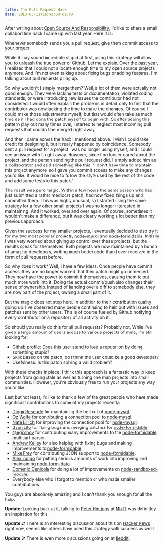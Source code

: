 ```yaml
---
title: The Pull Request Hack
date: 2013-03-11T16:43:00+01:00
---
```


After writing about [Open Source And
Responsibility](/2013/03/07/open-source-and-responsibility.html), I'd like to
share a small collaboration hack I came up with last year. Here it is:

Whenever somebody sends you a pull request, give them commit access to your
project.

While it may sound incredible stupid at first, using this strategy will allow
you to unleash the true power of Github. Let me explain. Over the past year, I
realized that I could not allocate enough time to my open source projects
anymore. And I'm not even talking about fixing bugs or adding features, I'm
talking about pull requests piling up.

So why wouldn't I simply merge them? Well, a lot of them were actually not good
enough. They were lacking tests or documentation, violated coding standards, or
were introducing new issues the contributor had not considered. I would often
explain the problems in detail, only to find that the contributor was now
lacking the time to make the changes.  Of course I could make those adjustments
myself, but that would often take as much time as if I had done the patch
myself to begin with. So after seeing this pattern play out many times over, I
started to neglect most incoming pull requests that couldn't be merged right
away.

And then I came across the hack I mentioned above. I wish I could take credit
for designing it, but it really happened by coincidence. Somebody sent a pull
request for a project I was no longer using myself, and I could see an issue
with it right away. However, since I no longer cared about the project, and the
person sending the pull request did, I simply added him as a collaborator and
said something like this: "I don't have time to maintain this project anymore,
so I gave you commit access to make any changes you'd like. It would be nice to
follow the style used by the rest of the code and add some tests to this
patch.".

The result was pure magic. Within a few hours the same person who had just
submitted a rather mediocre patch, had now fixed things up and committed them.
This was highly unusual, so I started using the same strategy for a few other
small projects I was no longer interested in maintaining. And it worked, over
and over again. Of course, sometimes it wouldn't make a difference, but it was
clearly working a lot better than my previous approach.

Given the success for my smaller projects, I eventually decided to also try it
for my two most popular projects,
[node-mysql](https://github.com/felixge/node-mysql) and
[node-formidable](https://github.com/felixge/node-formidable). Initially I was
very worried about giving up control over these projects, but the results speak
for themselves.  Both  projects are now maintained by a bunch of amazing
developers, writing much better code than I ever received in the form of pull
requests before.

So why does it work? Well, I have a few ideas. Once people have commit access,
they are no longer worried that their patch might go unmerged. They now have
the power to commit it themselves, causing them to put much more work into it.
Doing the actual commit/push also changes their sense of ownership. Instead
of handing over a diff to somebody else, they are now part of the project,
owning a small part of it.

But the magic does not stop here. In addition to their contribution quality
going up, I've observed many people continuing to help out with issues and
patches sent by other users. This is of course fueled by Github notifying every
contributor on a repository of all activity on it.

So should you really do this for all pull requests? Probably not. While I've
given a large amount of users access to various projects of mine, I'm still
looking for:

* Github profile: Does this user stand to lose a reputation by doing something
  stupid?
* Skill: Based on the patch, do I think the user could be a good developer?
* Usefulness: Is this patch solving a valid problem?

With these checks in place, I think this approach is a fantastic way to keep
projects from going stale as well as turning one man projects into small
communities. However, you're obviously free to run your projects any way you'd
like.

Last but not least, I'd like to thank a few of the great people who have made
significant contributions to some of my projects recently:

* [Diogo Resende](https://github.com/dresende) for maintaining the hell out of
  [node-mysql](https://github.com/felixge/node-mysql).
* [Oz Wolfe](https://github.com/CaptainOz) for contributing a connection pool
  to [node-mysql](https://github.com/felixge/node-mysql).
* [Nate Lillich](https://github.com/NateLillich) for improving the connection pool
  for [node-mysql](https://github.com/felixge/node-mysql).
* [Sven Lito](https://github.com/svnlto) for fixing bugs and merging patches
  for [node-formidable](https://github.com/felixge/node-formidable).
* [@egirshov](https://github.com/egirshov) for contributing many improvements
  to the [node-formidable](https://github.com/felixge/node-formidable)
  multipart parser.
* [Andrew Kelley](https://github.com/superjoe30) for also helping with fixing
  bugs and making improvements to
  [node-formidable](https://github.com/felixge/node-formidable).
* [Mike Frey](https://github.com/mikefrey) for contributing JSON support to
  [node-formidable](https://github.com/felixge/node-formidable).
* [Alex Indigo](https://github.com/alexindigo) for putting serious amounts of
  work into improving and maintaining
  [node-form-data](https://github.com/felixge/node-form-data).
* [Domenic Denicola](https://github.com/domenic) for doing a lot of
  improvements on
  [node-sandboxed-module](https://github.com/felixge/node-sandboxed-module).
* Everybody else who I forgot to mention or who made smaller contributions.

You guys are absolutely amazing and I can't thank you enough for all the help.

**Update:** Looking back at it, talking to [Peter
Hintjens](https://twitter.com/hintjens) at [MixIT](http://www.mix-it.fr/) was
definitley an inspiration for this.

**Update 2:** There is an interesting discussion about this on [Hacker
News](http://news.ycombinator.com/item?id=5357417) right now, seems like others
have used this strategy with success as well!

**Update 3:** There is even more discussions going on at
[Reddit](http://www.reddit.com/r/programming/comments/1a7gns/whenever_somebody_sends_you_a_pull_request_give/).
